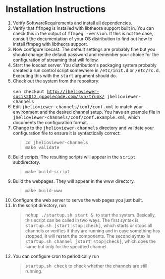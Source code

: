 # Installation Instructions #

<ol>
<li>Verify SoftwareRequirements and install all dependencies.</li>

<li>Verify that <tt>ffmpeg</tt> is installed with libtheora support built in. You can check this in the output of <tt>ffmpeg -version</tt>. If this is not the case, consult the documentation of your OS distribution to find out how to install ffmpeg with libtheora support.</li>

<li>Now configure Icecast. The default settings are probably fine but you should change the default password and remember your choice for the configuration of streaming that will follow.</li>

<li>Start the Icecast server. You distribution's packaging system probably created a run control script somewhere in <tt>/etc/init.d</tt> or <tt>/etc/rc.d</tt>. Executing this with the <tt>start</tt> argument should do.</li>

<li>Check out the system from the repository:<br>
<br>
<tt>svn checkout <a href='http://jhelioviewer-socis2012.googlecode.com/svn/trunk/'>http://jhelioviewer-socis2012.googlecode.com/svn/trunk/</a> jhelioviewer-channels</tt></li>

<li>Edit <tt>jhelioviewer-channels/conf/conf.xml</tt> to match your environment and the desired channel setup. You have an example file in <tt>jhelioviewer-channels/conf/conf.example.xml</tt>, which documents the configuration format.</li>

<li>Change to the <tt>jhelioviewer-channels</tt> directory and validate your configuration file to ensure it is syntactically correct:<br>
<blockquote><tt>cd jhelioviewer-channels</tt><br />
<tt>make validate</tt></li></blockquote>

<li>Build scripts. The resulting scripts will appear in the <tt>script</tt> subdirectory.<br>
<blockquote><tt>make build-script</tt></li></blockquote>

<li>Build the webpages. They will appear in the www directory.<br>
<blockquote><tt>make build-www</tt></li></blockquote>

<li>Configure the web server to serve the web pages you just built.</li>

<li>In the script directory, run<br>
<blockquote><tt>nohup ./startup.sh start & </tt>
to start the system. Basically, this script can be called in two ways. The first syntax is <tt>startup.sh [start|stop|check]</tt>, which starts or stops all channels or verifies if they are running and in case something has stopped, it will restart the components. The second syntax is <tt>startup.sh channel [start|stop|check]</tt>, which does the same but only for the specified channel.</li></blockquote>

<li>You can configure cron to periodically run<br>
<blockquote><tt>startup.sh check</tt>
to check whether the channels are still running.</li>
</ol>